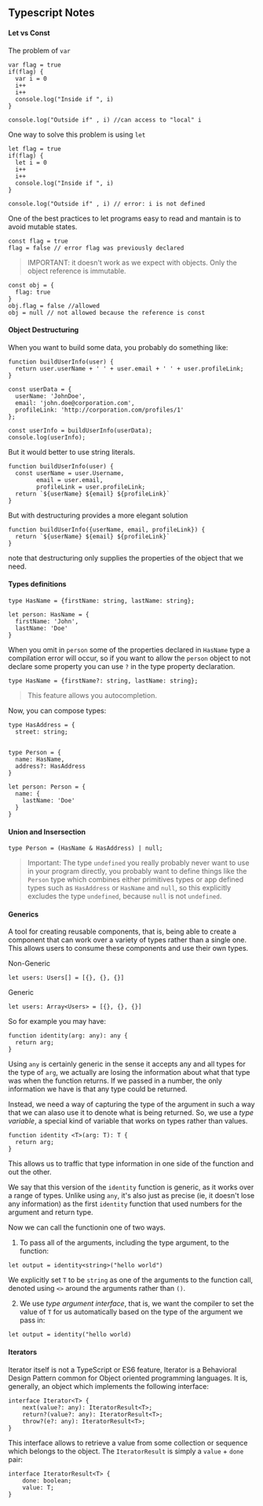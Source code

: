 ## Typescript Notes

#### Let vs Const

The problem of `var`
```
var flag = true
if(flag) {
  var i = 0
  i++
  i++
  console.log("Inside if ", i)
}

console.log("Outside if" , i) //can access to "local" i
```
One way to solve this problem is using `let`
```
let flag = true
if(flag) {
  let i = 0
  i++
  i++
  console.log("Inside if ", i)
}

console.log("Outside if" , i) // error: i is not defined
```

One of the best practices to let programs easy to read and mantain is to avoid mutable states.

```
const flag = true
flag = false // error flag was previously declared
```

> IMPORTANT: it doesn't work as we expect with objects. Only the object reference is immutable.

```
const obj = {
  flag: true
}
obj.flag = false //allowed
obj = null // not allowed because the reference is const
```

#### Object Destructuring

When you want to build some data, you probably do something like:
```
function buildUserInfo(user) {
  return user.userName + ' ' + user.email + ' ' + user.profileLink;
}

const userData = {
  userName: 'JohnDoe',
  email: 'john.doe@corporation.com',
  profileLink: 'http://corporation.com/profiles/1'
};

const userInfo = buildUserInfo(userData);
console.log(userInfo);
```

But it would better to use string literals.

```
function buildUserInfo(user) {
  const userName = user.Username,
        email = user.email,
        profileLink = user.profileLink;
  return `${userName} ${email} ${profileLink}`
}
```

But with destructuring provides a more elegant solution

```
function buildUserInfo({userName, email, profileLink}) {
  return `${userName} ${email} ${profileLink}`
}
```

note that destructuring only supplies the properties of the object that we need.

#### Types definitions

```
type HasName = {firstName: string, lastName: string};

let person: HasName = {
  firstName: 'John',
  lastName: 'Doe'
}
```

When you omit in `person` some of the properties declared in `HasName` type a compilation error will occur, so if you want to allow the `person` object to not declare some property you can use `?` in the type property declaration.

```
type HasName = {firstName?: string, lastName: string};
```

> This feature allows you autocompletion.

Now, you can compose types:

```
type HasAddress = {
  street: string;


type Person = {
  name: HasName,
  address?: HasAddress
}

let person: Person = {
  name: {
    lastName: 'Doe'
  }
}
```

#### Union and Insersection

```
type Person = (HasName & HasAddress) | null;
```

> Important: The type `undefined` you really probably never want to use in your program directly, you probably want to define things like the `Person` type which combines either primitives types or app defined types such as `HasAddress` or `HasName` and `null`, so this explicitly excludes the type `undefined`, because `null` is not `undefined`.

#### Generics

A tool for creating reusable components, that is, being able to create a component that can work over a variety of types rather than a single one. This allows users to consume these components and use their own types.

Non-Generic
```
let users: Users[] = [{}, {}, {}]
```

Generic
```
let users: Array<Users> = [{}, {}, {}]
```

So for example you may have:

```
function identity(arg: any): any {
  return arg;
}
```

Using `any` is certainly generic in the sense it accepts any and all types for the type of `arg`, we actually are losing the information about what that type was when the function returns. If we passed in a number, the only information we have is that any type could be returned.

Instead, we need a way of capturing the type of the argument in such a way that we can alaso use it to denote what is being returned. So, we use a *type variable*, a special kind of variable that works on types rather than values.

```
function identity <T>(arg: T): T {
  return arg;
}
```

This allows us to traffic that type information in one side of the function and out the other.

We say that this version of the `identity` function is generic, as it works over a range of types. Unlike using `any`, it's also just as precise (ie, it doesn't lose any information) as the first `identity` function that used numbers for the argument and return type.

Now we can call the functionin one of two ways.

1. To pass all of the arguments, including the type argument, to the function:

```
let output = identity<string>("hello world")
```

We explicitly set `T` to be `string` as one of the arguments to the function call, denoted using `<>` around the arguments rather than `()`.

2. We use *type argument interface*, that is, we want the compiler to set the value of `T` for us automatically based on the type of the argument we pass in:

```
let output = identity("hello world)
```

#### Iterators

Iterator itself is not a TypeScript or ES6 feature, Iterator is a Behavioral Design Pattern common for Object oriented programming languages. It is, generally, an object which implements the following interface:

```
interface Iterator<T> {
    next(value?: any): IteratorResult<T>;
    return?(value?: any): IteratorResult<T>;
    throw?(e?: any): IteratorResult<T>;
}
```

This interface allows to retrieve a value from some collection or sequence which belongs to the object.
The `IteratorResult` is simply a `value` + `done` pair:

```
interface IteratorResult<T> {
    done: boolean;
    value: T;
}
```
